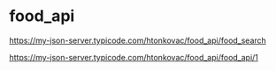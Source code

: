 # food_api

 https://my-json-server.typicode.com/htonkovac/food_api/food_search
 
 
 https://my-json-server.typicode.com/htonkovac/food_api/food_api/1
